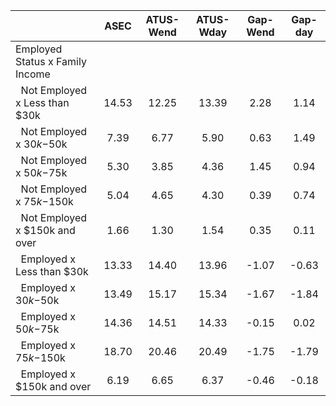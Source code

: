 
|                      |         ASEC |    ATUS-Wend |    ATUS-Wday |     Gap-Wend |      Gap-day |
| -------------------- | :----------: | :----------: | :----------: | :----------: | :----------: |
| Employed Status x Family Income |              |              |              |              |              |
| &nbsp;&nbsp;Not Employed x Less than $30k |        14.53 |        12.25 |        13.39 |         2.28 |         1.14 |
| &nbsp;&nbsp;Not Employed x $30k-$50k |         7.39 |         6.77 |         5.90 |         0.63 |         1.49 |
| &nbsp;&nbsp;Not Employed x $50k-$75k |         5.30 |         3.85 |         4.36 |         1.45 |         0.94 |
| &nbsp;&nbsp;Not Employed x $75k-$150k |         5.04 |         4.65 |         4.30 |         0.39 |         0.74 |
| &nbsp;&nbsp;Not Employed x $150k and over |         1.66 |         1.30 |         1.54 |         0.35 |         0.11 |
| &nbsp;&nbsp;Employed x Less than $30k |        13.33 |        14.40 |        13.96 |        -1.07 |        -0.63 |
| &nbsp;&nbsp;Employed x $30k-$50k |        13.49 |        15.17 |        15.34 |        -1.67 |        -1.84 |
| &nbsp;&nbsp;Employed x $50k-$75k |        14.36 |        14.51 |        14.33 |        -0.15 |         0.02 |
| &nbsp;&nbsp;Employed x $75k-$150k |        18.70 |        20.46 |        20.49 |        -1.75 |        -1.79 |
| &nbsp;&nbsp;Employed x $150k and over |         6.19 |         6.65 |         6.37 |        -0.46 |        -0.18 |

